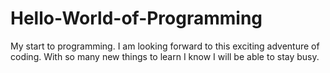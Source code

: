 # Hello-World-of-Programming
My start to programming. I am looking forward to this exciting adventure of coding. With so many new things to learn I know I will be able to stay busy. 
